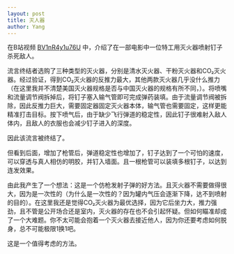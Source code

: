 ```yaml
---
layout: post
title: 灭人器
author: Yang
---
```


在B站视频 [BV1nR4y1u76U](https://www.bilibili.com/video/BV1nR4y1u76U) 中，介绍了在一部电影中一位特工用灭火器喷射钉子杀死敌人。

流言终结者选购了三种类型的灭火器，分别是清水灭火器、干粉灭火器和CO₂灭火器。经过验证，得到CO₂灭火器的反推力最大，其他两款灭火器几乎没什么推力（在这里我并不清楚美国灭火器规格是否与中国灭火器的规格有所不同，）。将喷嘴和流量调节阀拆掉后，将钉子塞入输气管即可完成弹药装填。由于流量调节阀被拆除，因此反推力巨大，需要固定器固定灭火器本体，输气管也需要固定，这样更能精准打击目标。按下喷气后，由于缺少飞行弹道的稳定性，因此钉子很难射入敌人体内，且敌人的衣服也会减少钉子进入的深度。

因此该流言被终结了。

但看到后面，增加了枪管后，弹道稳定性也增加了，钉子达到了一个可怕的速度，可以穿透与真人相仿的明胶，并钉入墙面。且一根枪管可以装填多根钉子，以达到连发效果。

由此我产生了一个想法：这是一个仿枪发射子弹的好方法。且灭火器不需要做得很大，因为是一次性的（为什么是一次性的？因为罐内气压会逐渐下降，达不到喷射的目的）。在这里我还是觉得CO₂灭火器为最优选择，因为它后坐力大，推力强劲，且不管是公开场合还是室内，灭火器的存在也不会引起怀疑。但如何瞄准却成了一个大难题。你不太可能会抱着一个灭火器去接近他人，因为你还要考虑如何脱身，总不可能极限1换1吧。

这是一个值得考虑的方法。
